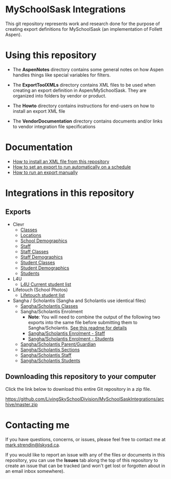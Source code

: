# MySchoolSask Integrations
This git repository represents work and research done for the purpose of creating export definitions for MySchoolSask (an implementation of Follett Aspen).

# Using this repository

* The __AspenNotes__ directory contains some general notes on how Aspen handles things like special variables for filters.

* The __ExportToolXMLs__ directory contains XML files to be used when creating an export definition in Aspen/MySchoolSask. They are organized into folders by vendor or product.

* The __Howto__ directory contains instructions for end-users on how to install an export XML file

* The __VendorDocumentation__ directory contains documents and/or links to vendor integration file specifications

# Documentation
  * [How to install an XML file from this repository](HowTo/HowToInstallAnExportXML.md)
  * [How to set an export to run automatically on a schedule](HowTo/HowToRunAnExportAutomatically.md)
  * [How to run an export manually](HowTo/HowToRunAnExportManually.md)

# Integrations in this repository
## Exports
* Clevr
  * [Classes](ExportToolXMLs/Clevr/ClevrClasses.xml)
  * [Locations](ExportToolXMLs/Clevr/ClevrLocations.xml)
  * [School Demographics](ExportToolXMLs/Clevr/ClevrSchoolDemographics.xml)
  * [Staff](ExportToolXMLs/Clevr/ClevrStaff.xml)
  * [Staff Classes](ExportToolXMLs/Clevr/ClevrStaffClasses.xml)
  * [Staff Demographics](ExportToolXMLs/Clevr/ClevrStaffDemographics.xml)
  * [Student Classes](ExportToolXMLs/Clevr/ClevrStudentClasses.xml)
  * [Student Demographics](ExportToolXMLs/Clevr/ClevrStudentDemographics.xml)
  * [Students](ExportToolXMLs/Clevr/ClevrStudents.xml)
* L4U
  * [L4U Current student list](ExportToolXMLs/L4U/L4U.xml)
* Lifetouch (School Photos)
  * [Lifetouch student list](ExportToolXMLs/Lifetouch/LifetouchStudents.xml)
* Sangha / Scholantis (Sangha and Scholantis use identical files)
  * [Sangha/Scholantis Classes](ExportToolXMLs/Scholantis-Sangha/Scholantis-Class.xml)
  * Sangha/Scholantis Enrolment
    * __Note__: You will need to combine the output of the following two exports into the same file before submitting them to Sangha/Scholantis. [See this readme for details](ExportToolXMLs/Scholantis-Sangha/README-EnrolmentFiles.md)
    * [Sangha/Scholantis Enrolment - Staff](ExportToolXMLs/Scholantis-Sangha/Scholantis-Enrolment-Staff.xml)
    * [Sangha/Scholantis Enrolment - Students](ExportToolXMLs/Scholantis-Sangha/Scholantis-Enrolment-Students.xml)
  * [Sangha/Scholantis Parent/Guardian](ExportToolXMLs/Scholantis-Sangha/Scholantis-ParentGuardian.xml)
  * [Sangha/Scholantis Sections](ExportToolXMLs/Scholantis-Sangha/Scholantis-Sections.xml)
  * [Sangha/Scholantis Staff](ExportToolXMLs/Scholantis-Sangha/Scholantis-Staff.xml)
  * [Sangha/Scholantis Students](ExportToolXMLs/Scholantis-Sangha/Scholantis-Students.xml)
  
  
## Downloading this repository to your computer
Click the link below to download this entire Git repository in a zip file.

https://github.com/LivingSkySchoolDivision/MySchoolSaskIntegrations/archive/master.zip


# Contacting me

If you have questions, concerns, or issues, please feel free to contact me at mark.strendin@lskysd.ca.

If you would like to report an issue with any of the files or documents in this repository, you can use the __Issues__ tab along the top of this repository to create an issue that can be tracked (and won't get lost or forgotten about in an email inbox somewhere).
